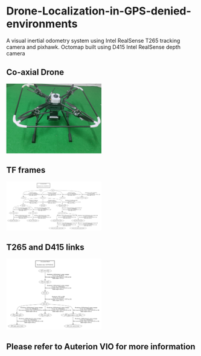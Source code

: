 # Drone-Localization-in-GPS-denied-environments

A visual inertial odometry system using Intel RealSense T265 tracking camera and pixhawk. Octomap built using D415 Intel RealSense depth camera

## Co-axial Drone

<p align="left">
  <img src="https://github.com/manoharbhat/Drone-Localization-in-GPS-denied-environments/blob/main/coaxial.jpeg" width=50% height=50%>
</p> 


##  TF frames

<p align="left">
  <img src="https://github.com/manoharbhat/Drone-Localization-in-GPS-denied-environments/blob/main/frames.png" width=50% height=50%>
</p> 


## T265 and D415 links

<p align="left">
  <img src="https://github.com/manoharbhat/Drone-Localization-in-GPS-denied-environments/blob/main/t265%20and%20d415.png" width=50% height=50%>
</p> 

## Please refer to Auterion VIO for more information
